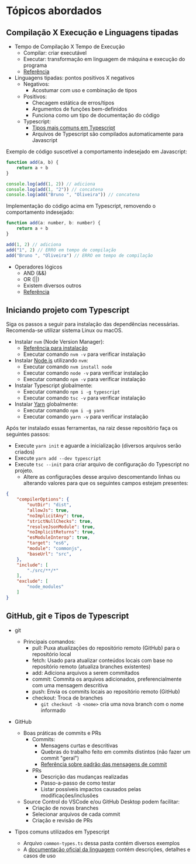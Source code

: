 # Tópicos abordados

## Compilação X Execução e Linguagens tipadas

- Tempo de Compilação X Tempo de Execução
  - Compilar: criar executável
  - Executar: transformação em linguagem de máquina e execução do programa
  - [Referência](https://www.baeldung.com/cs/runtime-vs-compile-time#:~:text=Compile%20time%20is%20the%20period,generally%20occurs%20after%20compile%20time.)
- Linguagens tipadas: pontos positivos X negativos
  - Negativos:
    - Acostumar com uso e combinação de tipos
  - Positivos:
    - Checagem estática de erros/tipos
    - Argumentos de funções bem-definidos
    - Funciona como um tipo de documentação do código
  - Typescript:
    - [Tipos mais comuns em Typescript](https://www.typescriptlang.org/docs/handbook/2/everyday-types.html)
    - Arquivos de Typescript são compilados automaticamente para Javascript

Exemplo de código suscetível a comportamento indesejado em Javascript:

```js
function add(a, b) {
    return a + b
}

console.log(add(1, 2)) // adiciona
console.log(add(1, "2")) // concatena
console.log(add("Bruno ", "Oliveira")) // concatena
```

Implementação do código acima em Typescript, removendo o comportamento indesejado:

```js
function add(a: number, b: number) {
    return a + b
}

add(1, 2) // adiciona
add("1", 2) // ERRO em tempo de compilação
add("Bruno ", "Oliveira") // ERRO em tempo de compilação
```

- Operadores lógicos
  - AND (&&)
  - OR (||)
  - Existem diversos outros
  - [Referência](https://dicasdeprogramacao.com.br/operadores-logicos/#:~:text=Os%20operadores%20l%C3%B3gicos%20s%C3%A3o%3A%20E,E%20N%C3%83O%2DOU%2DEXCLUSIVO.)

## Iniciando projeto com Typescript

Siga os passos a seguir para instalação das dependências necessárias.  
Recomenda-se utilizar sistema Linux ou macOS.

- Instalar `nvm` (Node Version Manager):
  - [Referência para instalação](https://github.com/nvm-sh/nvm#installing-and-updating)
  - Executar comando `nvm -v` para verificar instalação
- Instalar [Node.js](https://nodejs.org/en/about/) utilizando `nvm`:
  - Executar comando `nvm install node`
  - Executar comando `node -v` para verificar instalação
  - Executar comando `npm -v` para verificar instalação
- Instalar Typescript globalmente:
  - Executar comando `npm i -g typescript`
  - Executar comando `tsc -v` para verificar instalação
- Instalar [Yarn](https://yarnpkg.com/) globalmente:
  - Executar comando `npm i -g yarn`
  - Executar comando `yarn -v` para verificar instalação

Após ter instalado essas ferramentas, na raiz desse repositório faça os seguintes passos:

- Execute `yarn init` e aguarde a inicialização (diversos arquivos serão criados)
- Execute `yarn add --dev typescript`
- Execute `tsc --init` para criar arquivo de configuração do Typescript no projeto.
  - Altere as configurações desse arquivo descomentando linhas ou alterando valores para que os seguintes campos estejam presentes:

```json
{
    "compilerOptions": {
        "outDir": "dist",
        "allowJs": true,
        "noImplicitAny": true,
        "strictNullChecks": true,
        "resolveJsonModule": true,
        "noImplicitReturns": true,
        "esModuleInterop": true,
        "target": "es6",
        "module": "commonjs",
        "baseUrl": "src",
    },
    "include": [
        "./src/**/*"
    ],
    "exclude": [
        "node_modules"
    ]
}
```

## GitHub, git e Tipos de Typescript

- git
  - Principais comandos:
    - pull: Puxa atualizações do repositório remoto (GitHub) para o repositório local
    - fetch: Usado para atualizar conteúdos locais com base no repositório remoto (atualiza branches existentes)
    - add: Adiciona arquivos a serem commitados
    - commit: Commita os arquivos adicionados, preferencialmente com uma mensagem descritiva
    - push: Envia os commits locais ao repositório remoto (GitHub)
    - checkout: Troca de branches
      - `git checkout -b <nome>` cria uma nova branch com o nome informado
- GitHub
  - Boas práticas de commits e PRs
    - Commits:
      - Mensagens curtas e descritivas
      - Quebras do trabalho feito em commits distintos (não fazer um commit "geral")
      - [Referência sobre padrão das mensagens de commit](https://www.conventionalcommits.org/en/v1.0.0/)
    - PRs
      - Descrição das mudanças realizadas
      - Passo-a-passo de como testar
      - Listar possíveis impactos causados pelas modificações/inclusões
  - Source Control do VSCode e/ou GitHub Desktop podem facilitar:
    - Criação de novas branches
    - Selecionar arquivos de cada commit
    - Criação e revisão de PRs

- Tipos comuns utilizados em Typescript
  - Arquivo `common-types.ts` dessa pasta contém diversos exemplos
  - A [documentação oficial da linguagem](https://www.typescriptlang.org/docs/handbook/2/everyday-types.html) contém descrições, detalhes e casos de uso
